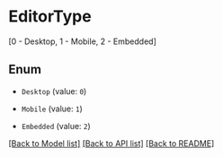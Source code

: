 # EditorType
[0 - Desktop, 1 - Mobile, 2 - Embedded]

## Enum

* `Desktop` (value: `0`)

* `Mobile` (value: `1`)

* `Embedded` (value: `2`)

[[Back to Model list]](../README.md#documentation-for-models) [[Back to API list]](../README.md#documentation-for-api-endpoints) [[Back to README]](../README.md)


